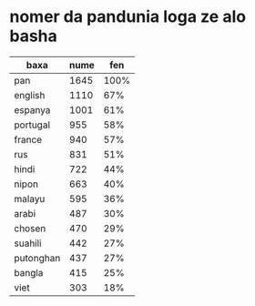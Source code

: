 # nomer da pandunia loga ze alo basha

| baxa  | nume  | fen |
|-------|-------|-----|
| pan | 1645 | 100% |
| english | 1110 | 67% |
| espanya | 1001 | 61% |
| portugal | 955 | 58% |
| france | 940 | 57% |
| rus | 831 | 51% |
| hindi | 722 | 44% |
| nipon | 663 | 40% |
| malayu | 595 | 36% |
| arabi | 487 | 30% |
| chosen | 470 | 29% |
| suahili | 442 | 27% |
| putonghan | 437 | 27% |
| bangla | 415 | 25% |
| viet | 303 | 18% |
